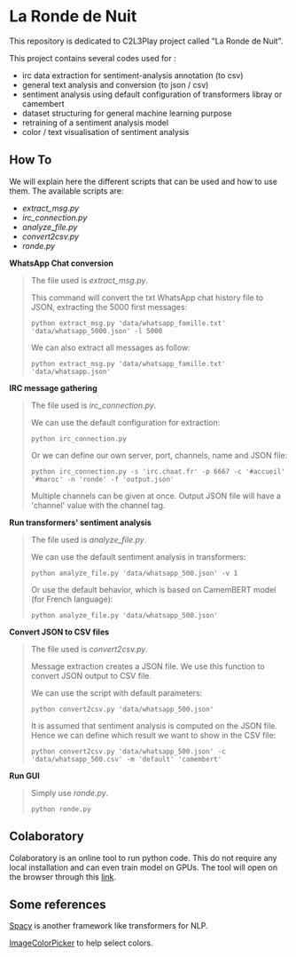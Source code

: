 # La Ronde de Nuit

This repository is dedicated to C2L3Play project called "La Ronde de Nuit".

This project contains several codes used for :
   * irc data extraction for sentiment-analysis annotation (to csv)
   * general text analysis and conversion (to json / csv)
   * sentiment analysis using default configuration of transformers libray or camembert
   * dataset structuring for general machine learning purpose
   * retraining of a sentiment analysis model
   * color / text visualisation of sentiment analysis

## How To

We will explain here the different scripts that can be used and how to use them. The available scripts are:
  * *extract_msg.py*
  * *irc_connection.py*
  * *analyze_file.py*
  * *convert2csv.py*
  * *ronde.py*

**WhatsApp Chat conversion**

> The file used is *extract_msg.py*.
> 
> This command will convert the txt WhatsApp chat history file to JSON, extracting the 5000 first messages:
> ``` 
> python extract_msg.py 'data/whatsapp_famille.txt' 'data/whatsapp_5000.json' -l 5000
> ```
> 
> We can also extract all messages as follow:
> ``` 
> python extract_msg.py 'data/whatsapp_famille.txt' 'data/whatsapp.json'
> ```

**IRC message gathering**

> The file used is *irc_connection.py*.
> 
> We can use the default configuration for extraction:
> ``` 
> python irc_connection.py
> ```
> 
> Or we can define our own server, port, channels, name and JSON file:
> ``` 
> python irc_connection.py -s 'irc.chaat.fr' -p 6667 -c '#accueil' '#maroc' -n 'ronde' -f 'output.json'
> ```
> 
> Multiple channels can be given at once. Output JSON file will have a 'channel' value with the channel tag.

**Run transformers' sentiment analysis**

> The file used is *analyze_file.py*.
> 
> We can use the default sentiment analysis in transformers:
> ``` 
> python analyze_file.py 'data/whatsapp_500.json' -v 1
> ```
> 
> Or use the default behavior, which is based on CamemBERT model (for French language):
> ``` 
> python analyze_file.py 'data/whatsapp_500.json'
> ```

**Convert JSON to CSV files**

> The file used is *convert2csv.py*.
> 
> Message extraction creates a JSON file. We use this function to convert JSON output to CSV file.
> 
> We can use the script with default parameters:
> ``` 
> python convert2csv.py 'data/whatsapp_500.json'
> ```
> 
> It is assumed that sentiment analysis is computed on the JSON file. Hence we can define which result we want to show in the CSV file:
> ``` 
> python convert2csv.py 'data/whatsapp_500.json' -c 'data/whatsapp_500.csv' -m 'default' 'camembert'
> ```

**Run GUI**

> Simply use *ronde.py*.
> 
> ```
> python ronde.py
> ```

## Colaboratory

Colaboratory is an online tool to run python code. This do not require any local installation and can even train model on GPUs. The tool will open on the browser through this [link](https://colab.research.google.com/github/numediart/ronde-nuit/blob/master/ronde_nuit.ipynb).

## Some references

[Spacy](https://spacy.io/) is another framework like transformers for NLP. 

[ImageColorPicker](https://imagecolorpicker.com/) to help select colors.